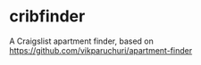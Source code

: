 # cribfinder

A Craigslist apartment finder, based on https://github.com/vikparuchuri/apartment-finder

